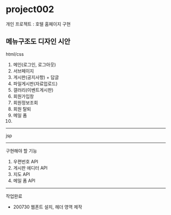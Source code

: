 # project002
개인 프로젝트 : 호텔 홈페이지 구현

메뉴구조도
디자인 시안 
-----------------------------------------
html/css 

1. 메인(로그인, 로그아웃)
2. 서브페이지
3. 게시판(공지사항) + 답글 
4. 파일게시판(자료업로드)
5. 갤러리(이벤트게시판)
6. 회원가입창
7. 회원정보조회
8. 회원 탈퇴
9. 메일 폼
9. 

------------------------------------------
jsp


 
------------------------------------------
구현해야 할 기능
1. 우편번호 API 
2. 게시판 에디터 API
3. 지도 API 
4. 메일 폼 API


-----------------------------------------------------------------------------------------------------------------------
작업완료

- 200730 웹폰트 설치, 헤더 영역 제작 

